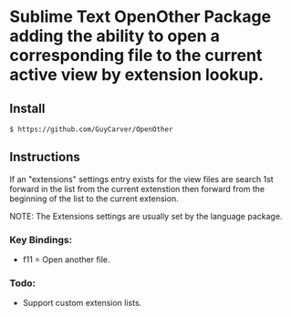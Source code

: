 # Sublime Text OpenOther Package adding the ability to open a corresponding file to the current active view by extension lookup.

## Install

    $ https://github.com/GuyCarver/OpenOther

## Instructions

If an "extensions" settings entry exists for the view files are search 1st forward in the list from the current extenstion then forward from the beginning of the list to the current extension.

NOTE: The Extensions settings are usually set by the language package.

### Key Bindings:

* f11 = Open another file.

### Todo:

* Support custom extension lists.
